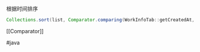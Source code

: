 根据时间排序
```java
Collections.sort(list, Comparator.comparing(WorkInfoTab::getCreatedAt, (t1, t2) -> t2.compareTo(t1)));
```
[[Comparator]]

#java 